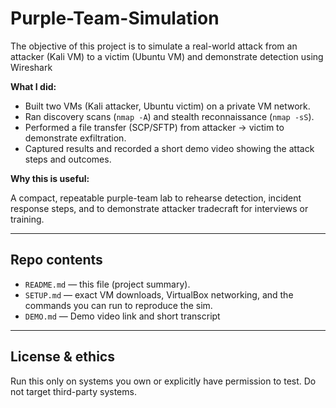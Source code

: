 # Purple-Team-Simulation
The objective of this project is to simulate a real-world attack from an attacker (Kali VM) to a victim (Ubuntu VM) and demonstrate detection using Wireshark

**What I did:**  
- Built two VMs (Kali attacker, Ubuntu victim) on a private VM network.  
- Ran discovery scans (`nmap -A`) and stealth reconnaissance (`nmap -sS`).  
- Performed a file transfer (SCP/SFTP) from attacker → victim to demonstrate exfiltration.  
- Captured results and recorded a short demo video showing the attack steps and outcomes.

**Why this is useful:**  

A compact, repeatable purple-team lab to rehearse detection, incident response steps, and to demonstrate attacker tradecraft for interviews or training.

---

## Repo contents
- `README.md` — this file (project summary).  
- `SETUP.md` — exact VM downloads, VirtualBox networking, and the commands you can run to reproduce the sim.  
- `DEMO.md` — Demo video link and short transcript 

---

## License & ethics
Run this only on systems you own or explicitly have permission to test. Do not target third-party systems.
